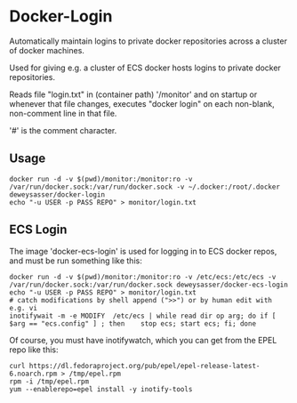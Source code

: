 Docker-Login
============

Automatically maintain logins to private docker repositories across a
cluster of docker machines.

Used for giving e.g. a cluster of ECS docker hosts logins to private
docker repositories.

Reads file "login.txt" in (container path) '/monitor' and on startup
or whenever that file changes, executes "docker login" on each
non-blank, non-comment line in that file.

'#' is the comment character.

Usage
-----

    docker run -d -v $(pwd)/monitor:/monitor:ro -v /var/run/docker.sock:/var/run/docker.sock -v ~/.docker:/root/.docker deweysasser/docker-login
    echo "-u USER -p PASS REPO" > monitor/login.txt



ECS Login
---------

The image 'docker-ecs-login' is used for logging in to ECS docker repos, and must be run something like this:


    docker run -d -v $(pwd)/monitor:/monitor:ro -v /etc/ecs:/etc/ecs -v /var/run/docker.sock:/var/run/docker.sock deweysasser/docker-ecs-login
    echo "-u USER -p PASS REPO" > monitor/login.txt
    # catch modifications by shell append (">>") or by human edit with e.g. vi
    inotifywait -m -e MODIFY  /etc/ecs | while read dir op arg; do if [ $arg == "ecs.config" ] ; then    stop ecs; start ecs; fi; done


Of course, you must have inotifywatch, which you can get from the EPEL repo like this:

```
curl https://dl.fedoraproject.org/pub/epel/epel-release-latest-6.noarch.rpm > /tmp/epel.rpm
rpm -i /tmp/epel.rpm
yum --enablerepo=epel install -y inotify-tools
```



